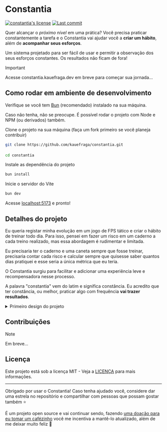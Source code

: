# Constantia

[![constantia's license](https://img.shields.io/github/license/kauefraga/constantia)](https://github.com/kauefraga/constantia/blob/main/LICENSE)
[![Last commit](https://img.shields.io/github/last-commit/kauefraga/constantia/main)](https://github.com/kauefraga/constantia)

Quer alcançar o *próximo nível* em uma prática? Você precisa praticar constantemente a tarefa e o Constantia vai ajudar você a **criar um hábito**, além de **acompanhar seus esforços**.

Um sistema projetado para ser fácil de usar e permitir a observação dos seus esforços constantes. Os resultados não ficam de fora!

> [!IMPORTANT]
> Acesse constantia.kauefraga.dev em breve para começar sua jornada...

## Como rodar em ambiente de desenvolvimento

Verifique se você tem [Bun](https://bun.sh/) (recomendado) instalado na sua máquina.

Caso não tenha, não se preocupe. É possível rodar o projeto com Node e NPM (ou derivados) também.

Clone o projeto na sua máquina (faça um fork primeiro se você planeja contribuir)

```sh
git clone https://github.com/kauefraga/constantia.git

cd constantia
```

Instale as dependência do projeto

```sh
bun install
```

Inicie o servidor do Vite

```sh
bun dev
```

Acesse [localhost:5173](http://localhost:5173/) e pronto!

## Detalhes do projeto

Eu queria registar minha evolução em um jogo de FPS tático e criar o hábito de treinar todo dia. Para isso, pensei em fazer um risco em um caderno a cada treino realizado, mas essa abordagem é rudimentar e limitada.

Eu precisaria ter o caderno e uma caneta sempre que fosse treinar, precisaria contar cada risco e calcular sempre que quisesse saber quantos dias pratiquei e esse seria a única métrica que eu teria.

O Constantia surgiu para facilitar e adicionar uma experiência leve e recompensadora nesse processo.

A palavra "constantia" vem do latim e significa constância. Eu acredito que ter constância, ou melhor, praticar algo com frequência **vai trazer resultados**.

<details>
  <summary>Primeiro design do projeto</summary>

<br />

Versão desktop da landing page e formulário de hábito, feito no Figma.

![Duas telas de desktop espaçadas, uma contém os elementos da landing page e a outra contém ilustrações e um formulário](docs/first-design.png)

</details>

## Contribuições

> [!NOTE]
> Em breve...

## Licença

Este projeto está sob a licença MIT - Veja a [LICENÇA](LICENSE) para mais informações.

---

Obrigado por usar o Constantia! Caso tenha ajudado você, considere dar uma estrela no repositório e compartilhar com pessoas que possam gostar também ⭐

É um projeto open source e vai continuar sendo, fazendo [uma doação para eu tomar um cafézinho](https://pixmeacoffee.vercel.app/kauefraga) você me incentiva a mantê-lo atualizado, além de me deixar muito feliz 💚
